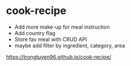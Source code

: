 # cook-recipe
- Add more make-up for meal instruction
- Add country flag
- Store fav meal with CRUD API
- maybe add filter by ingredient, category, area

https://trongtuyen96.github.io/cook-recipe/
